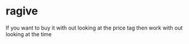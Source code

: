 # ragive
If you want to buy it with out looking at the price tag then work with out looking at the time 
